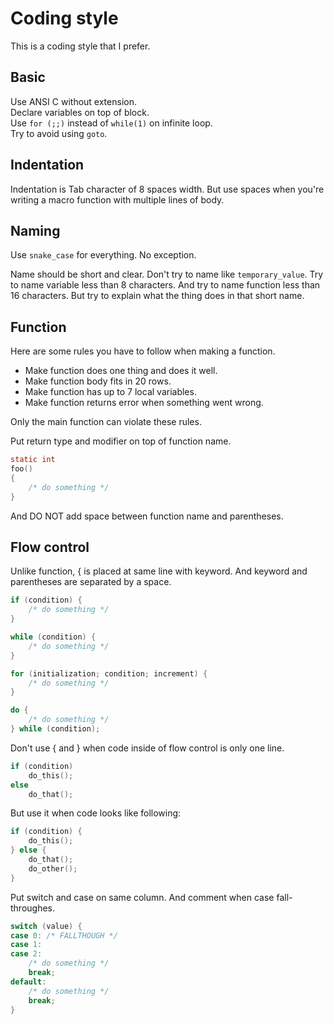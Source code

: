 Coding style
============

This is a coding style that I prefer.

Basic
-----

Use ANSI C without extension.  
Declare variables on top of block.  
Use `for (;;)` instead of `while(1)` on infinite loop.  
Try to avoid using `goto`.  

Indentation
-----------

Indentation is Tab character of 8 spaces width.
But use spaces when you're writing a macro function with multiple lines of body.

Naming
------

Use `snake_case` for everything. No exception.  

Name should be short and clear. Don't try to name like `temporary_value`.
Try to name variable less than 8 characters.
And try to name function less than 16 characters.
But try to explain what the thing does in that short name.

Function
--------

Here are some rules you have to follow when making a function.

* Make function does one thing and does it well.
* Make function body fits in 20 rows.
* Make function has up to 7 local variables.
* Make function returns error when something went wrong.

Only the main function can violate these rules.

Put return type and modifier on top of function name.

```c
static int
foo()
{
    /* do something */
}
```

And DO NOT add space between function name and parentheses.

Flow control
------------

Unlike function, { is placed at same line with keyword.
And keyword and parentheses are separated by a space.

```c
if (condition) {
    /* do something */
}

while (condition) {
    /* do something */
}

for (initialization; condition; increment) {
    /* do something */
}

do {
    /* do something */
} while (condition);
```

Don't use { and } when code inside of flow control is only one line.  
```c
if (condition)
    do_this();
else
    do_that();
```

But use it when code looks like following:
```c
if (condition) {
    do_this();
} else {
    do_that();
    do_other();
}
```

Put switch and case on same column. And comment when case fall-throughes.
```c
switch (value) {
case 0: /* FALLTHOUGH */
case 1:
case 2:
    /* do something */
    break;
default:
    /* do something */
    break;
}
```
